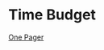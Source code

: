 # Time Budget

[One Pager](https://docs.google.com/document/d/1kDI1iJ_ycFEXZaR8Z0m_e2UmYEW1EnsdwurW4Cef3T4/edit)

